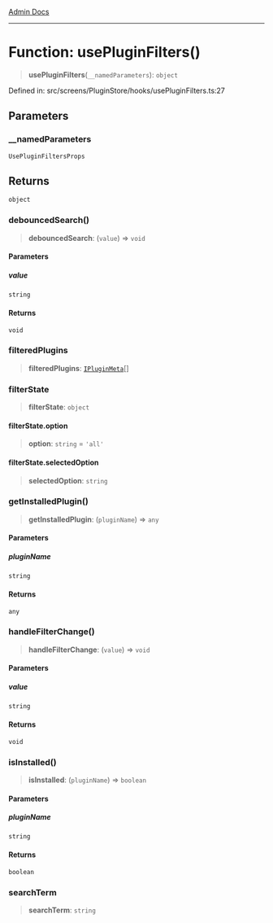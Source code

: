[Admin Docs](/)

***

# Function: usePluginFilters()

> **usePluginFilters**(`__namedParameters`): `object`

Defined in: src/screens/PluginStore/hooks/usePluginFilters.ts:27

## Parameters

### \_\_namedParameters

`UsePluginFiltersProps`

## Returns

`object`

### debouncedSearch()

> **debouncedSearch**: (`value`) => `void`

#### Parameters

##### value

`string`

#### Returns

`void`

### filteredPlugins

> **filteredPlugins**: [`IPluginMeta`](../../../../../plugin/types/interfaces/IPluginMeta.md)[]

### filterState

> **filterState**: `object`

#### filterState.option

> **option**: `string` = `'all'`

#### filterState.selectedOption

> **selectedOption**: `string`

### getInstalledPlugin()

> **getInstalledPlugin**: (`pluginName`) => `any`

#### Parameters

##### pluginName

`string`

#### Returns

`any`

### handleFilterChange()

> **handleFilterChange**: (`value`) => `void`

#### Parameters

##### value

`string`

#### Returns

`void`

### isInstalled()

> **isInstalled**: (`pluginName`) => `boolean`

#### Parameters

##### pluginName

`string`

#### Returns

`boolean`

### searchTerm

> **searchTerm**: `string`
